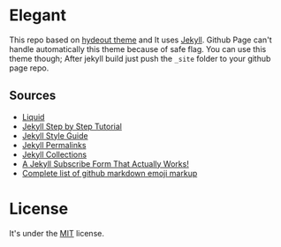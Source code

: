 # Elegant

This repo based on [hydeout theme](https://github.com/fongandrew/hydeout) and It uses [Jekyll](http://jekyllrb.com). Github Page can't handle automatically this theme because of safe flag. You can use this theme though; After jekyll build just push the `_site` folder to your github page repo.

## Sources

* [Liquid](https://shopify.github.io/liquid/)
* [Jekyll Step by Step Tutorial](https://jekyllrb.com/docs/step-by-step/01-setup/)
* [Jekyll Style Guide](https://ben.balter.com/jekyll-style-guide/)
* [Jekyll Permalinks](https://jekyllrb.com/docs/permalinks/)
* [Jekyll Collections](https://jekyllrb.com/docs/collections/)
* [A Jekyll Subscribe Form That Actually Works!](https://blog.webjeda.com/jekyll-subscribe-form/)
* [Complete list of github markdown emoji markup](https://gist.github.com/rxaviers/7360908/)

# License

It's under the [MIT](https://github.com/ridvanaltun/hydeout-extented/blob/master/LICENSE) license.
